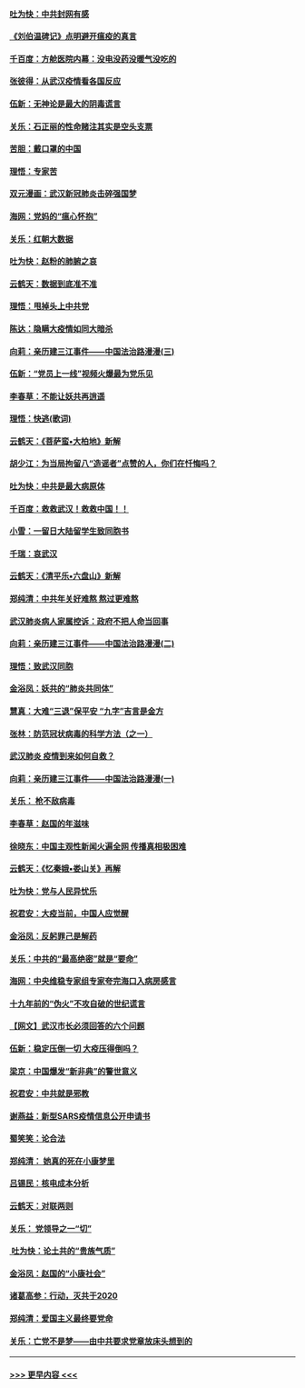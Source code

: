 #### [吐为快：中共封网有感](../pages/nsc993/n11852575.md?t=02080655) 
#### [《刘伯温碑记》点明避开瘟疫的真言](../pages/nsc993/n11852128.md?t=02080655) 
#### [千百度：方舱医院内幕：没电没药没暖气没吃的](../pages/nsc993/n11850211.md?t=02080655) 
#### [张彼得：从武汉疫情看各国反应](../pages/nsc993/n11850102.md?t=02080655) 
#### [伍新：无神论是最大的阴毒谎言](../pages/nsc993/n11846129.md?t=02080655) 
#### [关乐：石正丽的性命赌注其实是空头支票](../pages/nsc993/n11846109.md?t=02080655) 
#### [苦胆：戴口罩的中国](../pages/nsc993/n11845576.md?t=02080655) 
#### [理悟：专家苦](../pages/nsc993/n11845564.md?t=02080655) 
#### [双元漫画：武汉新冠肺炎击碎强国梦](../pages/nsc993/n11843320.md?t=02080655) 
#### [海网：党妈的“瘟心怀抱”](../pages/nsc993/n11840740.md?t=02080655) 
#### [关乐：红朝大数据](../pages/nsc993/n11840675.md?t=02080655) 
#### [吐为快：赵粉的肺腑之哀](../pages/nsc993/n11840618.md?t=02080655) 
#### [云鹤天：数据到底准不准](../pages/nsc993/n11840325.md?t=02080655) 
#### [理悟：甩掉头上中共党](../pages/nsc993/n11838826.md?t=02080655) 
#### [陈达：隐瞒大疫情如同大暗杀](../pages/nsc993/n11838771.md?t=02080655) 
#### [向莉：亲历建三江事件——中国法治路漫漫(三)](../pages/nsc993/n11831825.md?t=02080655) 
#### [伍新：“党员上一线”视频火爆最为党乐见](../pages/nsc993/n11838200.md?t=02080655) 
#### [李春草：不能让妖共再逍遥](../pages/nsc993/n11838102.md?t=02080655) 
#### [理悟：快逃(歌词)](../pages/nsc993/n11838083.md?t=02080655) 
#### [云鹤天：《菩萨蛮▪大柏地》新解](../pages/nsc993/n11838059.md?t=02080655) 
#### [胡少江：为当局拘留八“造谣者”点赞的人，你们在忏悔吗？](../pages/nsc993/n11836801.md?t=02080655) 
#### [吐为快：中共是最大病原体](../pages/nsc993/n11836748.md?t=02080655) 
#### [千百度：救救武汉！救救中国！！](../pages/nsc993/n11836145.md?t=02080655) 
#### [小雪：一留日大陆留学生致同胞书](../pages/nsc993/n11834624.md?t=02080655) 
#### [千瑞：哀武汉](../pages/nsc993/n11833647.md?t=02080655) 
#### [云鹤天：《清平乐▪六盘山》新解](../pages/nsc993/n11833611.md?t=02080655) 
#### [郑纯清：中共年关好难熬 熬过更难熬](../pages/nsc993/n11833489.md?t=02080655) 
#### [武汉肺炎病人家属控诉：政府不把人命当回事](../pages/nsc993/n11833205.md?t=02080655) 
#### [向莉：亲历建三江事件——中国法治路漫漫(二)](../pages/nsc993/n11829102.md?t=02080655) 
#### [理悟：致武汉同胞](../pages/nsc993/n11831522.md?t=02080655) 
#### [金浴凤：妖共的“肺炎共同体”](../pages/nsc993/n11829448.md?t=02080655) 
#### [慧真：大难“三退”保平安 “九字”吉言是金方](../pages/nsc993/n11829501.md?t=02080655) 
#### [张林：防范冠状病毒的科学方法（之一）](../pages/nsc993/n11828618.md?t=02080655) 
#### [武汉肺炎 疫情到来如何自救？](../pages/nsc993/n11827632.md?t=02080655) 
#### [向莉：亲历建三江事件——中国法治路漫漫(一)](../pages/nsc993/n11827190.md?t=02080655) 
#### [关乐： 枪不敌病毒](../pages/nsc993/n11826746.md?t=02080655) 
#### [李春草：赵国的年滋味](../pages/nsc993/n11826321.md?t=02080655) 
#### [徐晓东：中国主观性新闻火遍全网 传播真相极困难](../pages/nsc993/n11826508.md?t=02080655) 
#### [云鹤天：《忆秦娥▪娄山关》再解](../pages/nsc993/n11824682.md?t=02080655) 
#### [吐为快：党与人民异忧乐](../pages/nsc993/n11824660.md?t=02080655) 
#### [祝君安：大疫当前，中国人应觉醒](../pages/nsc993/n11821946.md?t=02080655) 
#### [金浴凤：反躬罪己是解药](../pages/nsc993/n11820280.md?t=02080655) 
#### [关乐：中共的“最高绝密”就是“要命”](../pages/nsc993/n11816946.md?t=02080655) 
#### [海网：中央维稳专家组专家夸完海口入病房感言](../pages/nsc993/n11815138.md?t=02080655) 
#### [十九年前的“伪火”不攻自破的世纪谎言](../pages/nsc993/n11813238.md?t=02080655) 
#### [【网文】武汉市长必须回答的六个问题](../pages/nsc993/n11813848.md?t=02080655) 
#### [伍新：稳定压倒一切 大疫压得倒吗？](../pages/nsc993/n11812634.md?t=02080655) 
#### [梁京：中国爆发“新非典”的警世意义](../pages/nsc993/n11812554.md?t=02080655) 
#### [祝君安：中共就是邪教](../pages/nsc993/n11812431.md?t=02080655) 
#### [谢燕益：新型SARS疫情信息公开申请书](../pages/nsc993/n11808840.md?t=02080655) 
#### [蜀笑笑：论合法](../pages/nsc993/n11808064.md?t=02080655) 
#### [郑纯清： 她真的死在小康梦里](../pages/nsc993/n11806623.md?t=02080655) 
#### [吕锡民：核电成本分析](../pages/nsc993/n11806284.md?t=02080655) 
#### [云鹤天：对联两则](../pages/nsc993/n11805957.md?t=02080655) 
#### [关乐： 党领导之一“切”](../pages/nsc993/n11804505.md?t=02080655) 
#### [ 吐为快：论土共的“贵族气质”](../pages/nsc993/n11804490.md?t=02080655) 
#### [金浴凤：赵国的“小康社会”](../pages/nsc993/n11804452.md?t=02080655) 
#### [诸葛高参：行动，灭共于2020](../pages/nsc993/n11804120.md?t=02080655) 
#### [郑纯清：爱国主义最终要党命](../pages/nsc993/n11802197.md?t=02080655) 
#### [关乐：亡党不是梦——由中共要求党章放床头想到的](../pages/nsc993/n11802156.md?t=02080655) 

----
#### [ >>> 更早内容 <<< ](../indexes/nsc993-earlier.md)
